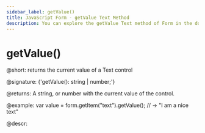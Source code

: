 ```yaml
---
sidebar_label: getValue()
title: JavaScript Form - getValue Text Method 
description: You can explore the getValue Text method of Form in the documentation of the DHTMLX JavaScript UI library. Browse developer guides and API reference, try out code examples and live demos, and download a free 30-day evaluation version of DHTMLX Suite 7.
---
```


#  getValue()

@short: returns the current value of a Text control

@signature: {'getValue(): string | number;'}

@returns:
A string, or number with the current value of the control.

@example:
var value = form.getItem("text").getValue();
// -> "I am a nice text"

@descr:
